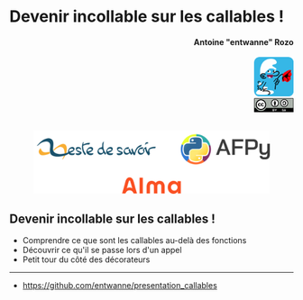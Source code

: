 # Devenir incollable sur les callables !
#### <div align="right">Antoine "entwanne" Rozo</div>

<div align="right"><img src="img/schtroumpf_flat_rounded.png" style="width: 5em;" /></div>

<div align="right"><img src="img/cc_by_sa.svg" style="width: 5em;" /></div>

##  

<center><img src="img/logos.svg" style="width: 30em;" /></center>

## Devenir incollable sur les callables !

* Comprendre ce que sont les callables au-delà des fonctions
* Découvrir ce qu'il se passe lors d'un appel
* Petit tour du côté des décorateurs

---

* <https://github.com/entwanne/presentation_callables>
